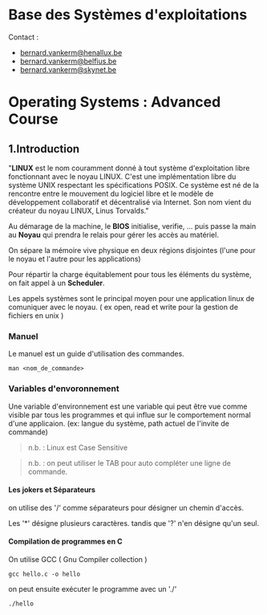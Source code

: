 # Base des Systèmes d'exploitations

Contact : 

* bernard.vankerm@henallux.be
* bernard.vankerm@belfius.be
* bernard.vankerm@skynet.be

# Operating Systems : Advanced Course

## 1.Introduction

"**LINUX** est le nom couramment donné à tout système d'exploitation libre fonctionnant avec le noyau LINUX. C'est une implémentation libre du système UNIX respectant les spécifications POSIX. Ce système est né de la rencontre entre le mouvement du logiciel libre et le modèle de développement collaboratif et décentralisé via Internet. Son nom vient du créateur du noyau LINUX, Linus Torvalds."

Au démarage de la machine, le **BIOS** initialise, verifie, ... puis passe la main au **Noyau** qui prendra le relais pour gérer les accès au matériel.

On sépare la mémoire vive physique en deux régions disjointes (l'une pour le noyau et l'autre pour les applications) 

Pour répartir la charge équitablement pour tous les éléments du système, on fait appel à un **Scheduler**. 

Les appels systèmes sont le principal moyen pour une application linux de comuniquer avec le noyau. ( ex open, read et write pour la gestion de fichiers en unix )

### Manuel

Le manuel est un guide d'utilisation des commandes. 

``` 
man <nom_de_commande>
```

### Variables d'envoronnement
Une variable d'environnement est une variable qui peut être vue comme visible par tous les programmes et qui influe sur le comportement normal d'une applicaion. (ex: langue du système, path actuel de l'invite de commande)

> n.b. : Linux est Case Sensitive 

> n.b. : on peut utiliser le TAB pour auto compléter une ligne de commande.

#### Les jokers et Séparateurs

on utilise des '/' comme séparateurs pour désigner un chemin d'accès. 
 
Les '*' désigne plusieurs caractères. tandis que '?' n'en désigne qu'un seul. 

#### Compilation de programmes en C

On utilise GCC ( Gnu Compiler collection )

```
gcc hello.c -o hello
```

on peut ensuite exécuter le programme avec un './'

```
./hello
```
